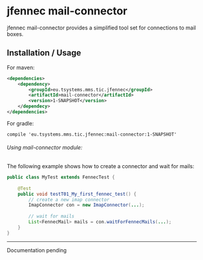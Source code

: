 # jfennec mail-connector
jfennec mail-connector provides a simplified tool set for connections to mail boxes.

## Installation / Usage

For maven:

```xml
<dependencies>
    <dependency>
        <groupId>eu.tsystems.mms.tic.jfennec</groupId>
        <artifactId>mail-connector</artifactId>
        <version>1-SNAPSHOT</version>
    </dependecy>
</dependencies>
```

For gradle:
```text
compile 'eu.tsystems.mms.tic.jfennec:mail-connector:1-SNAPSHOT'
```

###### Using mail-connector module:

The following example shows how to create a connector and wait for mails:

```java
public class MyTest extends FennecTest {
    
    @Test
    public void testT01_My_first_fennec_test() {
        // create a new imap connector
        ImapConnector con = new ImapConnector(...);
        
        // wait for mails
        List<FennecMail> mails = con.waitForFennecMails(...);
    }
}
```

***

Documentation pending